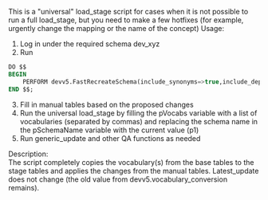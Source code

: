This is a "universal" load_stage script for cases when it is not possible to run a full load_stage, but you need to make a few hotfixes (for example, urgently change the mapping or the name of the concept)
Usage:  
1. Log in under the required schema dev_xyz
2. Run
```sql
DO $$
BEGIN
	PERFORM devv5.FastRecreateSchema(include_synonyms=>true,include_deprecated_rels=>true,main_schema_name=>'devv5');
END $$;
```
3. Fill in manual tables based on the proposed changes
4. Run the universal load_stage by filling the pVocabs variable with a list of vocabularies (separated by commas) and replacing the schema name in the pSchemaName variable with the current value (p1)
5. Run generic_update and other QA functions as needed

Description:  
The script completely copies the vocabulary(s) from the base tables to the stage tables and applies the changes from the manual tables. Latest_update does not change (the old value from devv5.vocabulary_conversion remains).
